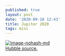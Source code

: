 ```yaml
---
published: true
layout: post
date: '2020-09-18 12:43'
title: Jupiter 2020
tags: misc 
---
```

[![image-nohash-md](https://images.weserv.nl/?url=https://i.imgur.com/UKh1FvEl.png)](https://images.weserv.nl/?url=https://i.imgur.com/UKh1FvE.png)  
[Hubble source.](https://www.spacetelescope.org/images/heic2017a/)
